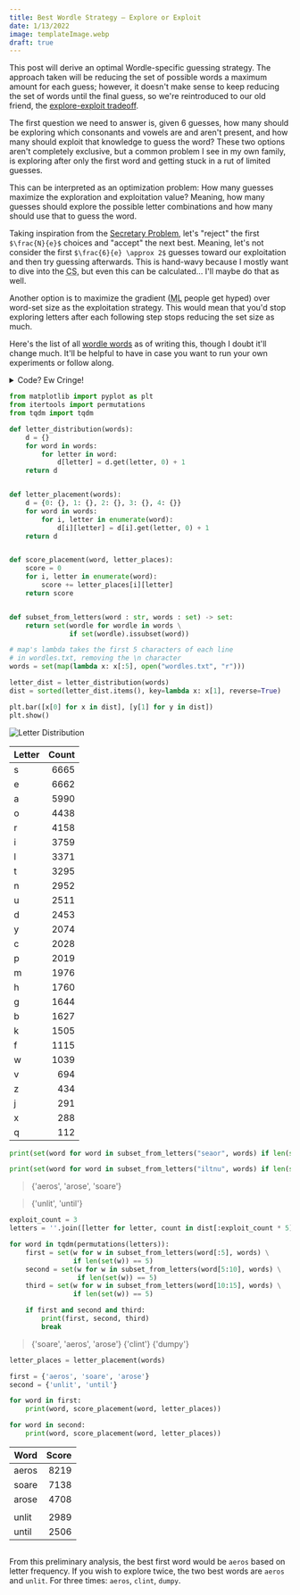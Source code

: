 ```yaml
---
title: Best Wordle Strategy — Explore or Exploit
date: 1/13/2022
image: templateImage.webp
draft: true
---
```


This post will derive an optimal Wordle-specific guessing strategy. The approach taken will be reducing the set of possible words a maximum amount for each guess; however, it doesn't make sense to keep reducing the set of words until the final guess, so we're reintroduced to our old friend, the [explore-exploit tradeoff](https://conceptually.org/concepts/explore-or-exploit).

The first question we need to answer is, given 6 guesses, how many should be exploring which consonants and vowels are and aren't present, and how many should exploit that knowledge to guess the word? These two options aren't completely exclusive, but a common problem I see in my own family, is exploring after only the first word and getting stuck in a rut of limited guesses.

This can be interpreted as an optimization problem: How many guesses maximize the exploration and exploitation value? Meaning, how many guesses should explore the possible letter combinations and how many should use that to guess the word.

Taking inspiration from the [Secretary Problem](https://wikipedia.org/wiki/Secretary_problem), let's "reject" the first `$\frac{N}{e}$` choices and "accept" the next best. Meaning, let's not consider the first `$\frac{6}{e} \approx 2$` guesses toward our exploitation and then try guessing afterwards. This is hand-wavy because I mostly want to dive into the <abbr title="Computer Science">CS</abbr>, but even this can be calculated… I'll maybe do that as well.

Another option is to maximize the gradient (<abbr title="Machine Learning">ML</abbr> people get hyped) over word-set size as the exploitation strategy. This would mean that you'd stop exploring letters after each following step stops reducing the set size as much.

Here's the list of all [wordle words](data/wordles.txt) as of writing this, though I doubt it'll change much. It'll be helpful to have in case you want to run your own experiments or follow along.

<details>

<summary>Code? Ew Cringe!<summary>

```python
from matplotlib import pyplot as plt
from itertools import permutations
from tqdm import tqdm
```

```python
def letter_distribution(words):
    d = {}
    for word in words:
        for letter in word:
            d[letter] = d.get(letter, 0) + 1
    return d


def letter_placement(words):
    d = {0: {}, 1: {}, 2: {}, 3: {}, 4: {}}
    for word in words:
        for i, letter in enumerate(word):
            d[i][letter] = d[i].get(letter, 0) + 1
    return d


def score_placement(word, letter_places):
    score = 0
    for i, letter in enumerate(word):
        score += letter_places[i][letter]
    return score


def subset_from_letters(word : str, words : set) -> set:
    return set(wordle for wordle in words \
               if set(wordle).issubset(word))
```

```python
# map's lambda takes the first 5 characters of each line
# in wordles.txt, removing the \n character
words = set(map(lambda x: x[:5], open("wordles.txt", "r")))
```

```python
letter_dist = letter_distribution(words)
dist = sorted(letter_dist.items(), key=lambda x: x[1], reverse=True)

plt.bar([x[0] for x in dist], [y[1] for y in dist])
plt.show()
```

![Letter Distribution]()

| Letter | Count |
|--------|------:|
| s      |  6665 |
| e      |  6662 |
| a      |  5990 |
| o      |  4438 |
| r      |  4158 |
| i      |  3759 |
| l      |  3371 |
| t      |  3295 |
| n      |  2952 |
| u      |  2511 |
| d      |  2453 |
| y      |  2074 |
| c      |  2028 |
| p      |  2019 |
| m      |  1976 |
| h      |  1760 |
| g      |  1644 |
| b      |  1627 |
| k      |  1505 |
| f      |  1115 |
| w      |  1039 |
| v      |   694 |
| z      |   434 |
| j      |   291 |
| x      |   288 |
| q      |   112 |

```python
print(set(word for word in subset_from_letters("seaor", words) if len(set(word)) == 5))

print(set(word for word in subset_from_letters("iltnu", words) if len(set(word)) == 5))
```

> {'aeros', 'arose', 'soare'}

> {'unlit', 'until'}

```python
exploit_count = 3
letters = ''.join([letter for letter, count in dist[:exploit_count * 5]])

for word in tqdm(permutations(letters)):
    first = set(w for w in subset_from_letters(word[:5], words) \
                if len(set(w)) == 5)
    second = set(w for w in subset_from_letters(word[5:10], words) \
                 if len(set(w)) == 5)
    third = set(w for w in subset_from_letters(word[10:15], words) \
                if len(set(w)) == 5)

    if first and second and third:
        print(first, second, third)
        break
```

> {'soare', 'aeros', 'arose'} {'clint'} {'dumpy'}


```python
letter_places = letter_placement(words)

first = {'aeros', 'soare', 'arose'}
second = {'unlit', 'until'}

for word in first:
    print(word, score_placement(word, letter_places))

for word in second:
    print(word, score_placement(word, letter_places))
```

| Word  | Score |
|-------|------:|
| aeros |  8219 |
| soare |  7138 |
| arose |  4708 |
|       |       |
| unlit |  2989 |
| until |  2506 |

</details>

From this preliminary analysis, the best first word would be `aeros` based on letter frequency. If you wish to explore twice, the two best words are `aeros` and `unlit`. For three times: `aeros`, `clint`, `dumpy`.
